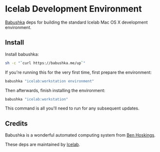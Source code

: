 # Icelab Development Environment

[Babushka](http://babushka.me) deps for building the standard Icelab Mac OS X development environment.

## Install

Install babushka:

```sh
sh -c "`curl https://babushka.me/up`"
```

If you're running this for the very first time, first prepare the environment:

```sh
babushka "icelab:workstation environment"
```

Then afterwards, finish installing the environment:

```sh
babushka "icelab:workstation"
```

This command is all you'll need to run for any subsequent updates.

## Credits

Babushka is a wonderful automated computing system from [Ben Hoskings](http://github.com/benhoskings).

These deps are maintained by [Icelab](http://icelab.com.au/).
